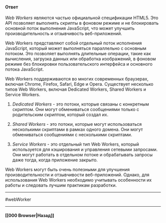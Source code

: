 #### Ответ

*Web Workers* являются частью официальной спецификации HTML5. Это API позволяет выполнять скрипты в фоновом режиме и не блокировать основной поток выполнения JavaScript, что может улучшить производительность и отзывчивость веб-приложений.

Web Workers представляют собой отдельный поток исполнения JavaScript, который может выполняться параллельно с основным потоком. Это позволяет выполнять длительные операции, такие как вычисления, загрузка данных или обработка изображений, в фоновом режиме без блокировки пользовательского интерфейса и основного потока JavaScript.

Web Workers поддерживаются во многих современных браузерах, включая Chrome, Firefox, Safari, Edge и Opera. Существует несколько типов Web Workers, включая Dedicated Workers, Shared Workers и Service Workers.

1. *Dedicated Workers* - это потоки, которые связаны с конкретным скриптом. Они могут обмениваться сообщениями только с родительским скриптом, который создал их.

2. *Shared Workers* - это потоки, которые могут использоваться несколькими скриптами в рамках одного домена. Они могут обмениваться сообщениями с несколькими скриптами.

3. *Service Workers* - это отдельный тип Web Workers, который используется для кэширования и управления сетевыми запросами. Они могут работать в отдельном потоке и обрабатывать запросы даже тогда, когда приложение закрыто.

Web Workers могут быть очень полезными для улучшения производительности и отзывчивости веб-приложений. Однако, для использования Web Workers необходимо учитывать особенности их работы и следовать лучшим практикам разработки.

___
#webWorker 

___

#### [[000 Browser|Назад]]